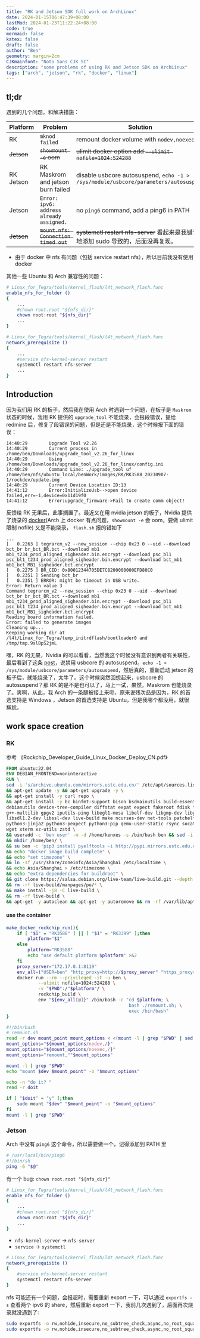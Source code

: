 ```yaml
---
title: "RK and Jetson SDK full work on ArchLinux"
date: 2024-01-15T06:47:39+08:00
lastMod: 2024-01-23T11:22:24+08:00
code: true
mermaid: false
katex: false
draft: false
author: "Ben"
geometry: margin=2cm
CJKmainfont: "Noto Sans CJK SC"
description: "some problems of using RK and Jetson SDK on ArchLinux"
tags: ["arch", "jetson", "rk", "docker", "linux"]
---
```



## tl;dr

遇到的几个问题，和解决措施：

| Platform   | Problem                                  | Solution                                                                            |
|------------|------------------------------------------|-------------------------------------------------------------------------------------|
| RK         | `mknod failed`                           | remount docker volume with `nodev,noexec`                                           |
| ~~Jetson~~ | ~~`showmount -e` oom~~                   | ~~ulimit docker option add `--ulimit nofile=1024:524288`~~                          |
| RK Jetson  | RK Maskrom and jetson  burn failed       | disable usbcore autosuspend, `echo -1 > /sys/module/usbcore/parameters/autosuspend` |
| Jetson     | `Error: ipv6: address already assigned.` | no `ping6` command, add a ping6 in PATH                                             |
| ~~Jetson~~ | ~~`mount.nfs: Connection timed out`~~    | ~~systemctl restart nfs-server~~ 看起来是我错误地添加 sudo 导致的，后面没再复现。   |


* 由于 docker 中 nfs 有问题（包括 service restart nfs），所以目前我没有使用 docker

其他一些 Ubuntu 和 Arch 兼容性的问题：

```sh
# Linux_for_Tegra/tools/kernel_flash/l4t_network_flash.func
enable_nfs_for_folder ()
{
    ...
    #chown root.root "${nfs_dir}"
    chown root:root "${nfs_dir}"
    ...
}
```

```sh
# Linux_for_Tegra/tools/kernel_flash/l4t_network_flash.func
network_prerequisite ()
{
    ...
    #service nfs-kernel-server restart
    systemctl restart nfs-server
    ...
}
```

## Introduction

因为我们用 RK 的板子，然后我在使用 Arch 时遇到一个问题，在板子是 `Maskrom` 状态的时候，我用 RK 提供的 `upgrade_tool` 不能烧录，会报段错误，提给 redmine 后，修复了段错误的问题，但是还是不能烧录，这个时候报下面的错误：

```log
14:40:29        Upgrade Tool v2.26
14:40:29        Current process in /home/ben/Downloads/upgrade_tool_v2.26_for_linux
14:40:29        Using /home/ben/Downloads/upgrade_tool_v2.26_for_linux/config.ini
14:40:29        Command Line: ./upgrade_tool uf /home/ben/nfs/ubuntu_local/benWork/images/RK/RK3588_20230907-1/rockdev/update.img
14:40:29        Current Device Location ID:13
14:41:12        Error:InitializeUsb-->open device failed,err=-1,device=0x11d19f0
14:41:12        Error:upgrade_firmware->Fail to create comm object!
```

反馈给 RK 无果后，此事搁置了。最近又在用 nvidia jetson 的板子，Nvidia 提供了烧录的 [docker](https://catalog.ngc.nvidia.com/orgs/nvidia/containers/jetson-linux-flash-x86)(Arch 上 docker 有点问题，`showmount -e` 会 oom，要做 ulimit 限制 nofile) 又是不能烧录， `flash.sh` 报的错如下

```log
...
[   0.2263 ] tegrarcm_v2 --new_session --chip 0x23 0 --uid --download bct_br br_bct_BR.bct --download mb1 mb1_t234_prod_aligned_sigheader.bin.encrypt --download psc_bl1 psc_bl1_t234_prod_aligned_sigheader.bin.encrypt --download bct_mb1 mb1_bct_MB1_sigheader.bct.encrypt
[   0.2275 ] BR_CID: 0x80012344705DE7C8200000000EFD80C0
[   0.2351 ] Sending bct_br
[   0.2351 ] ERROR: might be timeout in USB write.
Error: Return value 3
Command tegrarcm_v2 --new_session --chip 0x23 0 --uid --download bct_br br_bct_BR.bct --download mb1 mb1_t234_prod_aligned_sigheader.bin.encrypt --download psc_bl1 psc_bl1_t234_prod_aligned_sigheader.bin.encrypt --download bct_mb1 mb1_bct_MB1_sigheader.bct.encrypt
Reading board information failed.
Error: failed to generate images
Cleaning up...
Keeping working dir at /l4t/Linux_for_Tegra/temp_initrdflash/bootloader0 and /tmp/tmp.9slBpS2jmL
```

嘿，RK 的无果，Nvidia 的可以看看，当然我这个时候没有意识到两者有关联性，最后看到了这条 [post](https://forums.developer.nvidia.com/t/cannot-flash-jetson-agx-orin-jetpack-5-1-1/253705/15)，说禁用 usbcore 的 autosuspend。`echo -1 > /sys/module/usbcore/parameters/autosuspend`，然后真的，重新启动 jetson 的板子后，就能烧录了，太牛了。这个时候突然回想起来，usbcore 的 autosuspend？那 RK 的是不是也可以了，马上一试，果然，Maskrom 也能烧录了。爽啊，从此，我 Arch 的一条腿被接上来呃，原来说残次品是因为，RK 的首选支持是 Windows ，Jetson 的首选支持是 Ubuntu，但是我哪个都没用，就很尴尬。


## work space creation
### RK
参考 《Rockchip_Developer_Guide_Linux_Docker_Deploy_CN.pdf》

```dockerfile
FROM ubuntu:22.04
ENV DEBIAN_FRONTEND=noninteractive
RUN \
sed -i 's/archive.ubuntu.com/mirrors.ustc.edu.cn/' /etc/apt/sources.list \
&& apt-get update -y && apt-get upgrade -y \
&& apt-get install -y curl repo \
&& apt-get install -y bc binfmt-support bison bsdmainutils build-essential bzip2 chrpath cmake cpio cpp-aarch64-linux-gnu \
debianutils device-tree-compiler diffstat expat expect fakeroot fdisk file flex g++ gawk gcc gcc-multilib git git-core \
g++-multilib gpgv2 iputils-ping libegl1-mesa libelf-dev libgmp-dev libgucharmap-2-90-dev liblz4-tool libmpc-dev \
libsdl1.2-dev libssl-dev live-build make ncurses-dev net-tools patchelf python2 python3 python-is-python3 python3-git \
python3-jinja2 python3-pexpect python3-pip qemu-user-static rsync socat ssh strace sudo texinfo time tree unzip vim \
wget xterm xz-utils zstd \
&& useradd -c 'ben user' -m -d /home/kenxes -s /bin/bash ben && sed -i -e '/\%sudo/ c \%sudo ALL=(ALL) NOPASSWD: ALL' /etc/sudoers && usermod -a -G sudo ben \
&& mkdir /home/ben/ \
&& su ben -c 'pip3 install pyelftools -i http://pypi.mirrors.ustc.edu.cn/simple/ --trusted-host pypi.mirrors.ustc.edu.cn' \
&& echo "docker image build complete" \
&& echo "set timezone" \
&& ln -sf /usr/share/zoneinfo/Asia/Shanghai /etc/localtime \
&& echo Asia/Shanghai > /etc/timezone \
&& echo "extra dependencies for buildroot" \
&& git clone https://salsa.debian.org/live-team/live-build.git --depth 1 -b debian/1%20230131 \
&& rm -rf live-build/manpages/po/* \
&& make install -j8 -C live-build \
&& rm -rf live-build \
&& apt-get -y autoclean && apt-get -y autoremove && rm -rf /var/lib/apt/lists/*
```

#### use the container
```zsh
make_docker_rockchip_run(){
    if [ "$1" = "RK3588" ] || [ "$1" = "RK3399" ];then
        platform="$1"
    else
        platform="RK3588"
        echo "use default platform $platform" >&2
    fi
    proxy_server="172.17.0.1:8119"
    env_all=("USER=ben" "http_proxy=http://$proxy_server" "https_proxy=http://$proxy_server")
    docker run --rm --privileged -it -u ben \
            --ulimit nofile=1024:524288 \
            -v "$PWD":/"$platform"/ \
            rockchip_build \
            env "${env_all[@]}" /bin/bash -c "cd $platform; \
                                              bash ./remount.sh; \
                                              exec /bin/bash"
}
```


```bash
#!/bin/bash
# remount.sh
read -r dev mount_point mount_options < <(mount -l | grep "$PWD" | sed -n 's/\(.*\) on \(.*\) type .* (\(.*\))/\1 \2 \3/p' )
mount_options="${mount_options/nodev,/}"
mount_options="${mount_options/noexec,/}"
mount_options="remount,""$mount_options"

mount -l | grep "$PWD"
echo "mount $dev $mount_point" -o "$mount_options"

echo -n "do it? "
read -r doit

if [ "$doit" = "y" ];then
    sudo mount "$dev" "$mount_point" -o "$mount_options"
fi
mount -l | grep "$PWD"
```

### Jetson

Arch 中没有 `ping6` 这个命令，所以需要做一个，记得添加到 PATH 里

```sh
# /usr/local/bin/ping6
#!/bin/sh
ping -6 "$@"
```

有一个 bug: `chown root.root "${nfs_dir}"`

```sh
# Linux_for_Tegra/tools/kernel_flash/l4t_network_flash.func
enable_nfs_for_folder ()
{
    ...
    #chown root.root "${nfs_dir}"
    chown root:root "${nfs_dir}"
    ...
}
```

* `nfs-kernel-server` -> `nfs-server`
* `service` -> `systemctl`

```sh
# Linux_for_Tegra/tools/kernel_flash/l4t_network_flash.func
network_prerequisite ()
{
    #service nfs-kernel-server restart
    systemctl restart nfs-server
}
```

nfs 可能还有一个问题，会报超时，需要重新 export 一下，可以通过 `exportfs -s` 查看两个 ipv6 的 share，然后重新 export 一下，我前几次遇到了，后面再次烧录就没遇到了:

```sh
sudo exportfs -o rw,nohide,insecure,no_subtree_check,async,no_root_squash '[fc00:1:1::/48]:/r35.3.1/Linux_for_Tegra/rootfs'
sudo exportfs -o rw,nohide,insecure,no_subtree_check,async,no_root_squash '[fc00:1:1::/48]:/r35.3.1/Linux_for_Tegra/tools/kernel_flash'
```
